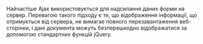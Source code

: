 Найчастіше Ajax використовується для надсилання даних форми на сервер. Перевагою такого підходу є те, що відображення інформації, що отримується від сервера, не вимагає повного перезавантаження веб-сторінки, і дані документа можуть безперешкодно відображатися за допомогою стандартних функцій jQuery.